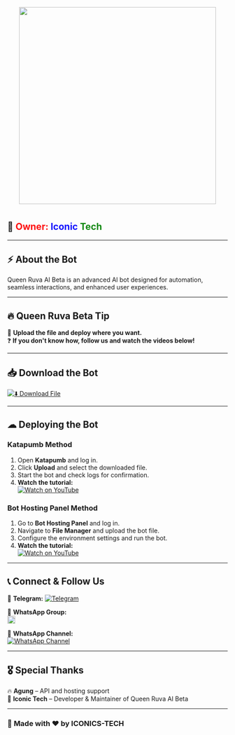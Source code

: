 <p align="center">
  <img src="https://files.catbox.moe/hj0hur.webp" width="450px">
</p>

<h1 align="center">
  <span class="typewrite" data-period="2000" data-type='["Queen Ruva AI Beta development by ICONICS-TECH"]'></span>
</h1>

## 👤 <span style="animation: blink 1s infinite; color: red;">Owner:</span> <span style="animation: blink 1s infinite; color: blue;">Iconic</span> <span style="animation: blink 1s infinite; color: green;">Tech</span>  

---

## ⚡ **About the Bot**  
Queen Ruva AI Beta is an advanced AI bot designed for automation, seamless interactions, and enhanced user experiences.  

---

## 🔥 **Queen Ruva Beta Tip**  
🚀 **Upload the file and deploy where you want.**  
❓ **If you don't know how, follow us and watch the videos below!**  

---

## 📥 **Download the Bot**  

[![⬇️ Download File](https://img.shields.io/badge/⬇️%20Download%20File-green?style=for-the-badge)](YOUR_DIRECT_DOWNLOAD_LINK_HERE)  

---

## ☁ **Deploying the Bot**  

### **Katapumb Method**  
1. Open **Katapumb** and log in.  
2. Click **Upload** and select the downloaded file.  
3. Start the bot and check logs for confirmation.  
4. **Watch the tutorial:**  
   [![Watch on YouTube](https://img.shields.io/badge/▶️%20Watch%20Guide-red?style=for-the-badge)](https://youtu.be/Pzl43dlPkQw?si=t3zMgaUNkH-UIg8y)  

### **Bot Hosting Panel Method**  
1. Go to **Bot Hosting Panel** and log in.  
2. Navigate to **File Manager** and upload the bot file.  
3. Configure the environment settings and run the bot.  
4. **Watch the tutorial:**  
   [![Watch on YouTube](https://img.shields.io/badge/▶️%20Watch%20Guide-red?style=for-the-badge)](https://youtu.be/Pzl43dlPkQw?si=t3zMgaUNkH-UIg8y)  

---

## 📞 **Connect & Follow Us**  

🔹 **Telegram:** [![Telegram](https://img.shields.io/badge/Telegram-Join%20Now-blue?style=for-the-badge)](https://t.me/kinetech06)  

🔹 **WhatsApp Group:**  
<a href="https://chat.whatsapp.com/LyFPHDvc5vMCglUFjv7Rlp">
  <img src="https://upload.wikimedia.org/wikipedia/commons/6/6b/WhatsApp.svg" width="18px">
</a>  

🔹 **WhatsApp Channel:**  
[![WhatsApp Channel](https://img.shields.io/badge/WhatsApp%20Channel-Join%20Now-green?style=for-the-badge)](https://whatsapp.com/channel/0029ValX2Js9RZAVtDgMYj0r)  

---

## 🎖 **Special Thanks**  
🔥 **Agung** – API and hosting support  
👑 **Iconic Tech** – Developer & Maintainer of Queen Ruva AI Beta  

---

### 🔹 **Made with ❤️ by ICONICS-TECH**  

<style>
@keyframes blink {
  0% { opacity: 1; }
  50% { opacity: 0.3; }
  100% { opacity: 1; }
}

.typewrite {
  font-weight: bold;
  font-size: 22px;
  color: #ffcc00;
}
</style>
